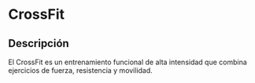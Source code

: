 # CrossFit

## Descripción
El CrossFit es un entrenamiento funcional de alta intensidad que combina ejercicios de fuerza, resistencia y movilidad.


